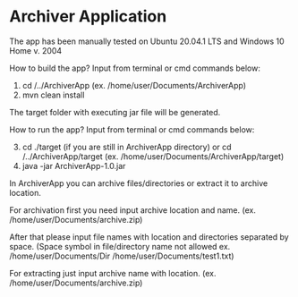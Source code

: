 # Archiver Application

The app has been manually tested on Ubuntu 20.04.1 LTS and Windows 10 Home v. 2004

How to build the app?
Input from terminal or cmd commands below:
1) cd /../ArchiverApp (ex. /home/user/Documents/ArchiverApp)
2) mvn clean install

The target folder with executing jar file will be generated.

How to run the app?
Input from terminal or cmd commands below:

3) cd ./target (if you are still in ArchiverApp directory) or 
   cd /../ArchiverApp/target (ex. /home/user/Documents/ArchiverApp/target)
4) java -jar ArchiverApp-1.0.jar

In ArchiverApp you can archive files/directories or extract it to archive location.

For archivation first you need input archive location and name. (ex. /home/user/Documents/archive.zip)

After that please input file names with location and directories separated by space. 
(Space symbol in file/directory name not allowed ex. /home/user/Documents/Dir /home/user/Documents/test1.txt)

For extracting just input archive name with location. (ex. /home/user/Documents/archive.zip)
